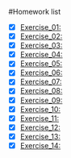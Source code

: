 #Homework list
- [x] [Exercise_01:]()
- [x] [Exercise_02:]()
- [x] [Exercise_03:]()
- [x] [Exercise_04:]()
- [x] [Exercise_05:]()
- [x] [Exercise_06:]()
- [x] [Exercise_07:]()
- [x] [Exercise_08:]()
- [x] [Exercise_09:]()
- [x] [Exercise_10:]()
- [x] [Exercise_11:]()
- [x] [Exercise_12:]()
- [x] [Exercise_13:]()
- [x] [Exercise_14:]()
